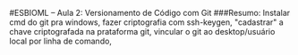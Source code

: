 #ESBIOML – Aula 2: Versionamento de Código com Git
###Resumo:
Instalar cmd do git pra windows, fazer criptografia com ssh-keygen, "cadastrar" a chave criptografada na prataforma git,
vincular o git ao desktop/usuário local por linha de comando,